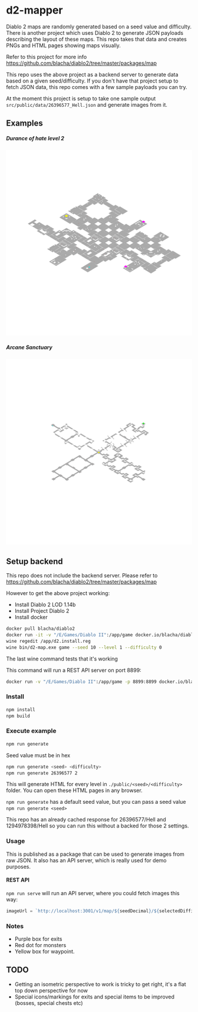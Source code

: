 # d2-mapper

Diablo 2 maps are randomly generated based on a seed value and difficulty.  
There is another project which uses Diablo 2 to generate JSON payloads describing the layout of these maps.
This repo takes that data and creates PNGs and HTML pages showing maps visually.

Refer to this project for more info <https://github.com/blacha/diablo2/tree/master/packages/map>

This repo uses the above project as a backend server to generate data based on a given seed/difficulty.
If you don't have that project setup to fetch JSON data, this repo comes with a few sample payloads you can try.

At the moment this project is setup to take one sample output `src/public/data/26396577_Hell.json` and generate images from it.

## Examples

##### Durance of hate level 2

![Durance of hate level 2](duranceofhate.png)

##### Arcane Sanctuary

![Arcane Sancutuary](arcanesanctuary.png)

## Setup backend

This repo does not include the backend server.
Please refer to <https://github.com/blacha/diablo2/tree/master/packages/map>

However to get the above project working:

* Install Diablo 2 LOD 1.14b
* Install Project Diablo 2
* Install docker

```bash
docker pull blacha/diablo2
docker run -it -v "/E/Games/Diablo II":/app/game docker.io/blacha/diablo2:latest /bin/bash
wine regedit /app/d2.install.reg
wine bin/d2-map.exe game --seed 10 --level 1 --difficulty 0
```

The last wine command tests that it's working

This command will run a REST API server on port 8899:

```bash
docker run -v "/E/Games/Diablo II":/app/game -p 8899:8899 docker.io/blacha/diablo2:latest
```

### Install

```bash
npm install
npm build
```

### Execute example

```bash
npm run generate
```

Seed value must be in hex

```bash
npm run generate <seed> <difficulty>
npm run generate 26396577 2
```

This will generate HTML for every level in `./public/<seed>/<difficulty>` folder.
You can open these HTML pages in any browser.

`npm run generate` has a default seed value, but you can pass a seed value `npm run generate <seed>`

This repo has an already cached response for 26396577/Hell and 1294978398/Hell so you can run this without a backed for those 2 settings.

### Usage

This is published as a package that can be used to generate images from raw JSON.
It also has an API server, which is really used for demo purposes.

#### REST API

`npm run serve` will run an API server, where you could fetch images this way:

```typescript
imageUrl = `http://localhost:3001/v1/map/${seedDecimal}/${selectedDifficulty}/${mapId}/image`;
```

### Notes

* Purple box for exits
* Red dot for monsters
* Yellow box for waypoint.

## TODO

* Getting an isometric perspective to work is tricky to get right, it's a flat top down perspective for now
* Special icons/markings for exits and special items to be improved (bosses, special chests etc)
